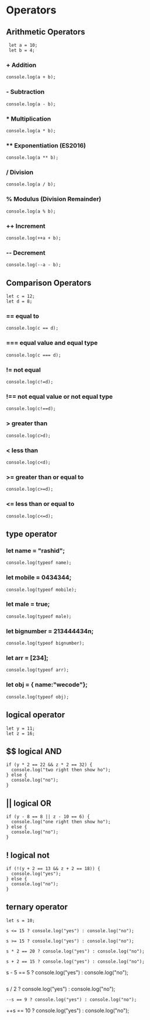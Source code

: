 

 # Operators

## Arithmetic Operators
```
 let a = 10;
 let b = 4;
```

### +	Addition
```
console.log(a + b);
```
### -	Subtraction
```
console.log(a - b);
```
### *	Multiplication
```
console.log(a * b);
```
### **	Exponentiation (ES2016)
```
console.log(a ** b);
```
### /	Division
```
console.log(a / b);
```
### %	Modulus (Division Remainder)
```
console.log(a % b);
```
### ++	Increment
```
console.log(++a + b);
```
### --	Decrement
```
console.log(--a - b);
```


## Comparison Operators

```
let c = 12;
let d = 8;
```
###  ==	equal to
```
console.log(c == d);
```
### ===	equal value and equal type
```
console.log(c === d);
```
### !=	not equal
```
console.log(c!=d);
```
### !==	not equal value or not equal type
```
console.log(c!==d);
```
### >	greater than
```
console.log(c>d);
```
### <	less than
```
console.log(c<d);
```
### >=	greater than or equal to
```
console.log(c>=d);
```
### <=	less than or equal to
```
console.log(c<=d);
```



## type operator

### let name = "rashid";
```
console.log(typeof name);
```
### let mobile = 0434344;
```
console.log(typeof mobile);
```
### let male = true;
```
console.log(typeof male);
```
### let bignumber = 213444434n;
```
console.log(typeof bignumber);
```
### let arr = [234];
```
console.log(typeof arr);
```
### let obj = { name:"wecode"};
```
console.log(typeof obj);
```



## logical operator
```
let y = 11;
let z = 16;
```


## $$  logical AND
```
if (y * 2 == 22 && z * 2 == 32) {
  console.log("two right then show ho");
} else {
  console.log("no");
}
```
## || logical  OR
```
if (y - 8 == 8 || z - 10 == 6) {
  console.log("one right then show ho");
} else {
  console.log("no");
}
```
## ! logical not
```
if (!(y + 2 == 13 && z + 2 == 18)) {
  console.log("yes");
} else {
  console.log("no");
}

```
## ternary operator
```
let s = 10;
```
```
s <= 15 ? console.log("yes") : console.log("no");
```
```
s >= 15 ? console.log("yes") : console.log("no");
```
```
s * 2 == 20 ? console.log("yes") : console.log("no");
```
```
s + 2 == 15 ? console.log("yes") : console.log("no");
```
s - 5 == 5 ? console.log("yes") : console.log("no");
```
```
s / 2 ? console.log("yes") : console.log("no");
```
--s == 9 ? console.log("yes") : console.log("no");
```
++s == 10 ? console.log("yes") : console.log("no");
```
